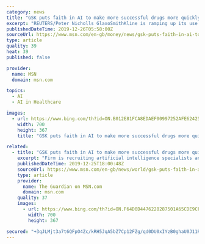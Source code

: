 ```yaml
---
category: news
title: "GSK puts faith in AI to make more successful drugs more quickly"
excerpt: "REUTERS/Peter Nicholls GlaxoSmithKline is ramping up its use of artificial intelligence and recruiting 80 AI specialists by the end of 2020 ... which involves analysing the workings and interactions of genes, and cell and gene therapy, which aims to fix genetic defects and re-engineer patients’ cells to fight disease. Wood said: “Functional ..."
publishedDateTime: 2019-12-26T05:58:00Z
sourceUrl: https://www.msn.com/en-gb/money/news/gsk-puts-faith-in-ai-to-make-more-successful-drugs-more-quickly/ar-BBYkTeA?li=AA54rU
type: article
quality: 39
heat: 39
published: false

provider:
  name: MSN
  domain: msn.com

topics:
  - AI
  - AI in Healthcare

images:
  - url: https://www.bing.com/th?id=ON.B012E81FCA8EDAEF00997252AFE62425
    width: 700
    height: 367
    title: "GSK puts faith in AI to make more successful drugs more quickly"

related:
  - title: "GSK puts faith in AI to make more successful drugs more quickly"
    excerpt: "Firm is recruiting artificial intelligence specialists and developing new genomics lab"
    publishedDateTime: 2019-12-25T18:00:48Z
    sourceUrl: https://www.msn.com/en-gb/news/world/gsk-puts-faith-in-ai-to-make-more-successful-drugs-more-quickly/ar-BBYl0jq
    type: article
    provider:
      name: The Guardian on MSN.com
      domain: msn.com
    quality: 37
    images:
      - url: https://www.bing.com/th?id=ON.F64D0D4476228287501A65CDE9CF2780
        width: 700
        height: 367

secured: "+3qJLMjt3a7t6QFpO4Zc/kRH5JqA5bZ7Cp12FZg/qd0DU0xIYzB0ghaU0J11R6WM18QwEMyaKJwbSx6e1niFs4U4BnnqqNEQoWFzzvtP3g1y4FQ8nhc8sZRJvy/8pr/ddqVVq1TRw28IrHXuMI7j0zzWB/P8TV5zqmS0vPOLGLXgJie3ZwssU2dsdK3lC806uQKlco2Ypis/ImmHgp3NcAZxanyy9sptYNBZmGYQrPsZ/1vGA8iTB/mBp0WeUlC/HGxuInz5E9N17JCfXnuBLw==;j85wEBEdC+S+jl2AfSHoAg=="
---
```


